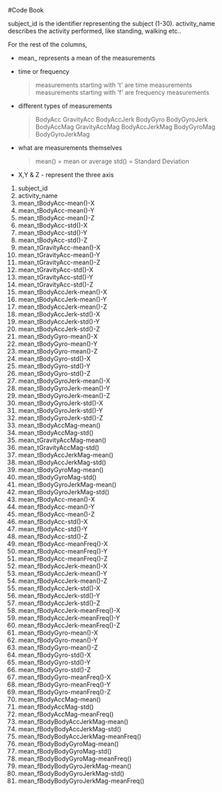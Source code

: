 #Code Book

subject_id is the identifier representing the subject (1-30). 
activity_name describes the activity performed, like standing, walking etc..

For the rest of the columns,
*   mean_ represents a mean of the measurements
*   time or frequency

    > measurements starting with 't' are time measurements
    > measurements starting with 'f' are frequency measurements
*   different types of measurements

    > BodyAcc 
    > GravityAcc 
    > BodyAccJerk
    > BodyGyro
    > BodyGyroJerk
    > BodyAccMag
    > GravityAccMag
    > BodyAccJerkMag
    > BodyGyroMag
    > BodyGyroJerkMag
*   what are measurements themselves 

    > mean() = mean or average
    > std() = Standard Deviation
*   X,Y & Z - represent the three axis
 
 
1. subject_id
1. activity_name
1. mean_tBodyAcc-mean()-X
1. mean_tBodyAcc-mean()-Y
1. mean_tBodyAcc-mean()-Z
1. mean_tBodyAcc-std()-X
1. mean_tBodyAcc-std()-Y
1. mean_tBodyAcc-std()-Z
1. mean_tGravityAcc-mean()-X
1. mean_tGravityAcc-mean()-Y
1. mean_tGravityAcc-mean()-Z
1. mean_tGravityAcc-std()-X
1. mean_tGravityAcc-std()-Y
1. mean_tGravityAcc-std()-Z
1. mean_tBodyAccJerk-mean()-X
1. mean_tBodyAccJerk-mean()-Y
1. mean_tBodyAccJerk-mean()-Z
1. mean_tBodyAccJerk-std()-X
1. mean_tBodyAccJerk-std()-Y
1. mean_tBodyAccJerk-std()-Z
1. mean_tBodyGyro-mean()-X
1. mean_tBodyGyro-mean()-Y
1. mean_tBodyGyro-mean()-Z
1. mean_tBodyGyro-std()-X
1. mean_tBodyGyro-std()-Y
1. mean_tBodyGyro-std()-Z
1. mean_tBodyGyroJerk-mean()-X
1. mean_tBodyGyroJerk-mean()-Y
1. mean_tBodyGyroJerk-mean()-Z
1. mean_tBodyGyroJerk-std()-X
1. mean_tBodyGyroJerk-std()-Y
1. mean_tBodyGyroJerk-std()-Z
1. mean_tBodyAccMag-mean()
1. mean_tBodyAccMag-std()
1. mean_tGravityAccMag-mean()
1. mean_tGravityAccMag-std()
1. mean_tBodyAccJerkMag-mean()
1. mean_tBodyAccJerkMag-std()
1. mean_tBodyGyroMag-mean()
1. mean_tBodyGyroMag-std()
1. mean_tBodyGyroJerkMag-mean()
1. mean_tBodyGyroJerkMag-std()
1. mean_fBodyAcc-mean()-X
1. mean_fBodyAcc-mean()-Y
1. mean_fBodyAcc-mean()-Z
1. mean_fBodyAcc-std()-X
1. mean_fBodyAcc-std()-Y
1. mean_fBodyAcc-std()-Z
1. mean_fBodyAcc-meanFreq()-X
1. mean_fBodyAcc-meanFreq()-Y
1. mean_fBodyAcc-meanFreq()-Z
1. mean_fBodyAccJerk-mean()-X
1. mean_fBodyAccJerk-mean()-Y
1. mean_fBodyAccJerk-mean()-Z
1. mean_fBodyAccJerk-std()-X
1. mean_fBodyAccJerk-std()-Y
1. mean_fBodyAccJerk-std()-Z
1. mean_fBodyAccJerk-meanFreq()-X
1. mean_fBodyAccJerk-meanFreq()-Y
1. mean_fBodyAccJerk-meanFreq()-Z
1. mean_fBodyGyro-mean()-X
1. mean_fBodyGyro-mean()-Y
1. mean_fBodyGyro-mean()-Z
1. mean_fBodyGyro-std()-X
1. mean_fBodyGyro-std()-Y
1. mean_fBodyGyro-std()-Z
1. mean_fBodyGyro-meanFreq()-X
1. mean_fBodyGyro-meanFreq()-Y
1. mean_fBodyGyro-meanFreq()-Z
1. mean_fBodyAccMag-mean()
1. mean_fBodyAccMag-std()
1. mean_fBodyAccMag-meanFreq()
1. mean_fBodyBodyAccJerkMag-mean()
1. mean_fBodyBodyAccJerkMag-std()
1. mean_fBodyBodyAccJerkMag-meanFreq()
1. mean_fBodyBodyGyroMag-mean()
1. mean_fBodyBodyGyroMag-std()
1. mean_fBodyBodyGyroMag-meanFreq()
1. mean_fBodyBodyGyroJerkMag-mean()
1. mean_fBodyBodyGyroJerkMag-std()
1. mean_fBodyBodyGyroJerkMag-meanFreq()